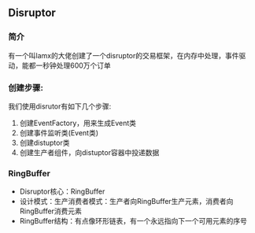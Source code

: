 ## Disruptor
### 简介
有一个叫lamx的大佬创建了一个disruptor的交易框架，在内存中处理，事件驱动，能都一秒钟处理600万个订单

### 创建步骤:
我们使用disrutor有如下几个步骤:
1. 创建EventFactory，用来生成Event类
1. 创建事件监听类(Event类)
1. 创建distuptor类
1. 创建生产者组件，向distuptor容器中投递数据

### RingBuffer
* Disruptor核心：RingBuffer
* 设计模式：生产消费者模式：生产者向RingBuffer生产元素，消费者向RingBuffer消费元素
* RingBuffer结构：有点像环形链表，有一个永远指向下一个可用元素的序号

